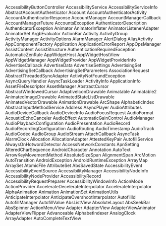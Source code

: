 AccessibilityButtonController
AccessibilityService
AccessibilityServiceInfo
AbstractAccountAuthenticator
Account
AccountAuthenticatorActivity
AccountAuthenticatorResponse
AccountManager
AccountManagerCallback
AccountManagerFuture
AccountsException
AuthenticatorDescription
AuthenticatorException
Animator
AnimatorInflater
AnimatorListenerAdapter
AnimatorSet
ArgbEvaluator
ActionBar
Activity
ActivityGroup
ActivityManager
ActivityOptions
AlarmManager
AlertDialog
AliasActivity
AppComponentFactory
Application
ApplicationErrorReport
AppOpsManager
AssistContent
AssistStructure
AuthenticationRequiredException
AutomaticZenRule
AppWidgetHost
AppWidgetHostView
AppWidgetManager
AppWidgetProvider
AppWidgetProviderInfo
AdvertiseCallback
AdvertiseData
AdvertiseSettings
AdvertisingSet
AdvertisingSetCallback
AdvertisingSetParameters
AssociationRequest
AbstractThreadedSyncAdapter
ActivityNotFoundException
AsyncQueryHandler
AsyncTaskLoader
ActivityInfo
ApplicationInfo
AssetFileDescriptor
AssetManager
AbstractCursor
AbstractWindowedCursor
AdaptiveIconDrawable
Animatable
Animatable2
AnimatedImageDrawable
AnimatedStateListDrawable
AnimatedVectorDrawable
AnimationDrawable
ArcShape
AlphabeticIndex
AbstractInputMethodService
Address
AsyncPlayer
AudioAttributes
AudioDeviceCallback
AudioDeviceInfo
AudioFocusRequest
AudioFormat
AcousticEchoCanceler
AudioEffect
AutomaticGainControl
AudioManager
AudioPlaybackConfiguration
AudioPresentation
AudioRecord
AudioRecordingConfiguration
AudioRouting
AudioTimestamp
AudioTrack
AudioCodec
AudioGroup
AudioStream
AttachCallback
AsyncTask
AlarmClock
Allocation
AllocationAdapter
AttestedKeyPair
AutofillService
AlwaysOnHotwordDetector
AccessNetworkConstants
ApnSetting
AlteredCharSequence
AndroidCharacter
Annotation
AutoText
ArrowKeyMovementMethod
AbsoluteSizeSpan
AlignmentSpan
ArcMotion
AutoTransition
AndroidException
AndroidRuntimeException
ArrayMap
ArraySet
AtomicFile
AttributeSet
AbsSavedState
AccessibilityEvent
AccessibilityEventSource
AccessibilityManager
AccessibilityNodeInfo
AccessibilityNodeProvider
AccessibilityRecord
AccessibilityRequestPreparer
AccessibilityWindowInfo
ActionMode
ActionProvider
AccelerateDecelerateInterpolator
AccelerateInterpolator
AlphaAnimation
Animation
AnimationSet
AnimationUtils
AnticipateInterpolator
AnticipateOvershootInterpolator
AutofillId
AutofillManager
AutofillValue
AbsListView
AbsoluteLayout
AbsSeekBar
AbsSpinner
ActionMenuView
Adapter
AdapterView
AdapterViewAnimator
AdapterViewFlipper
Advanceable
AlphabetIndexer
AnalogClock
ArrayAdapter
AutoCompleteTextView
